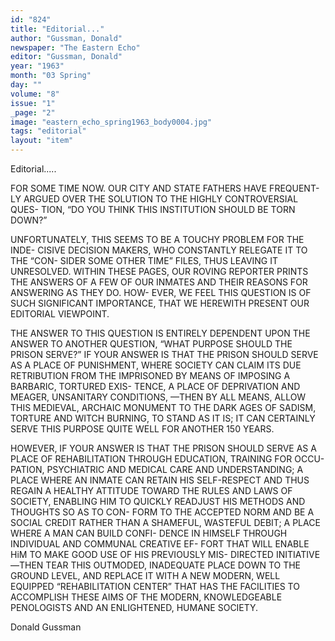 ```yaml
---
id: "824"
title: "Editorial..."
author: "Gussman, Donald"
newspaper: "The Eastern Echo"
editor: "Gussman, Donald"
year: "1963"
month: "03 Spring"
day: ""
volume: "8"
issue: "1"
_page: "2"
image: "eastern_echo_spring1963_body0004.jpg"
tags: "editorial"
layout: "item"
---
```

Editorial.....

FOR SOME TIME NOW. OUR CITY AND STATE FATHERS HAVE FREQUENT-
LY ARGUED OVER THE SOLUTION TO THE HIGHLY CONTROVERSIAL QUES-
TION, “DO YOU THINK THIS INSTITUTION SHOULD BE TORN DOWN?”

UNFORTUNATELY, THIS SEEMS TO BE A TOUCHY PROBLEM FOR THE INDE-
CISIVE DECISION MAKERS, WHO CONSTANTLY RELEGATE IT TO THE “CON-
SIDER SOME OTHER TIME” FILES, THUS LEAVING IT UNRESOLVED. WITHIN
THESE PAGES, OUR ROVING REPORTER PRINTS THE ANSWERS OF A FEW OF
OUR INMATES AND THEIR REASONS FOR ANSWERING AS THEY DO. HOW-
EVER, WE FEEL THIS QUESTION IS OF SUCH SIGNIFICANT IMPORTANCE,
THAT WE HEREWITH PRESENT OUR EDITORIAL VIEWPOINT.

THE ANSWER TO THIS QUESTION IS ENTIRELY DEPENDENT UPON THE
ANSWER TO ANOTHER QUESTION, “WHAT PURPOSE SHOULD THE PRISON
SERVE?” IF YOUR ANSWER IS THAT THE PRISON SHOULD SERVE AS A PLACE
OF PUNISHMENT, WHERE SOCIETY CAN CLAIM ITS DUE RETRIBUTION FROM
THE IMPRISONED BY MEANS OF IMPOSING A BARBARIC, TORTURED EXIS-
TENCE, A PLACE OF DEPRIVATION AND MEAGER, UNSANITARY CONDITIONS,
—THEN BY ALL MEANS, ALLOW THIS MEDIEVAL, ARCHAIC MONUMENT TO
THE DARK AGES OF SADISM, TORTURE AND WITCH BURNING, TO STAND AS
IT IS; IT CAN CERTAINLY SERVE THIS PURPOSE QUITE WELL FOR ANOTHER
150 YEARS.

HOWEVER, IF YOUR ANSWER IS THAT THE PRISON SHOULD SERVE AS A
PLACE OF REHABILITATION THROUGH EDUCATION, TRAINING FOR OCCU-
PATION, PSYCHIATRIC AND MEDICAL CARE AND UNDERSTANDING; A PLACE
WHERE AN INMATE CAN RETAIN HIS SELF-RESPECT AND THUS REGAIN A
HEALTHY ATTITUDE TOWARD THE RULES AND LAWS OF SOCIETY, ENABLING
HIM TO QUICKLY READJUST HIS METHODS AND THOUGHTS SO AS TO CON-
FORM TO THE ACCEPTED NORM AND BE A SOCIAL CREDIT RATHER THAN A
SHAMEFUL, WASTEFUL DEBIT; A PLACE WHERE A MAN CAN BUILD CONFI-
DENCE IN HIMSELF THROUGH INDIVIDUAL AND COMMUNAL CREATIVE EF-
FORT THAT WILL ENABLE HiM TO MAKE GOOD USE OF HIS PREVIOUSLY MIS-
DIRECTED INITIATIVE—THEN TEAR THIS OUTMODED, INADEQUATE PLACE
DOWN TO THE GROUND LEVEL, AND REPLACE IT WITH A NEW MODERN,
WELL EQUIPPED “REHABILITATION CENTER” THAT HAS THE FACILITIES TO
ACCOMPLISH THESE AIMS OF THE MODERN, KNOWLEDGEABLE PENOLOGISTS
AND AN ENLIGHTENED, HUMANE SOCIETY.

Donald Gussman
